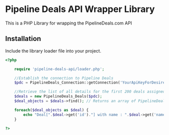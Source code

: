 # Pipeline Deals API Wrapper Library

This is a PHP Library for wrapping the PipelineDeals.com API

## Installation

Include the library loader file into your project.

```php
<?php

    require 'pipeline-deals-api/loader.php';

    //Establish the connection to Pipeline Deals
    $pdc = PipelineDeals_Connection::getConnection('YourApiKeyForDesiredUser');

    //Retrieve the list of all details for the first 200 deals assigned to this user
    $deals = new PipelineDeals_Deals($pdc);
    $deal_objects = $deals->find(); // Returns an array of PipelineDeals_Deal objects

    foreach($deal_objects as $deal) {
        echo "Deal[".$deal->get('id')."] with name : ".$deal->get('name')."<br/>";
    }

?>
```

